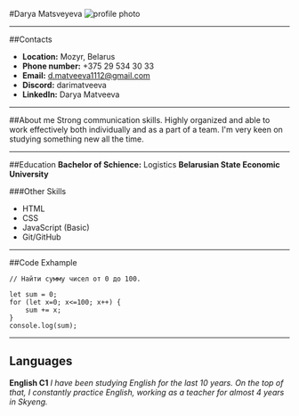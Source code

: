 #Darya Matsveyeva
![profile photo](https://avatars.githubusercontent.com/u/146457459?s=192&v=4)

***

##Contacts
* __Location:__ Mozyr, Belarus
* __Phone number:__ +375 29 534 30 33
* __Email:__ d.matveeva1112@gmail.com
* __Discord:__ darimatveeva
* __LinkedIn:__ Darya Matveeva

***
##About me
Strong communication skills. Highly organized and able to work effectively both individually and as a part of a team. 
I'm very keen on studying something new all the time.

***

##Education
__Bachelor of Schience:__ Logistics
__Belarusian State Economic University__

###Other Skills

* HTML
* CSS 
* JavaScript (Basic)
* Git/GitHub

___

##Code Exhample

```
// Найти сумму чисел от 0 до 100.

let sum = 0;
for (let x=0; x<=100; x++) {
    sum += x;
}
console.log(sum);
```

___

## Languages

__English C1__ 
_I have been studying English for the last 10 years. 
On the top of that, I constantly practice English, working as a teacher for almost 4 years in Skyeng._